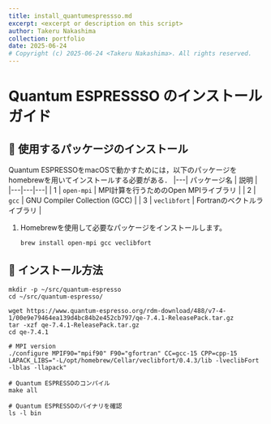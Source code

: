 ```yaml
---
title: install_quantumespressso.md
excerpt: <excerpt or description on this script>
author: Takeru Nakashima
collection: portfolio
date: 2025-06-24
# Copyright (c) 2025-06-24 <Takeru Nakashima>. All rights reserved.
---
```


# Quantum ESPRESSSO のインストールガイド

## 🍺 使用するパッケージのインストール

Quantum ESPRESSOをmacOSで動かすためには，以下のパッケージをhomebrewを用いてインストールする必要がある．
|---| パッケージ名 | 説明 |
|---|---|---|
| 1 | `open-mpi` | MPI計算を行うためのOpen MPIライブラリ |
| 2 | `gcc` | GNU Compiler Collection (GCC) |
| 3 | `veclibfort` | Fortranのベクトルライブラリ |

1. Homebrewを使用して必要なパッケージをインストールします。
   ```bash
   brew install open-mpi gcc veclibfort
   ```

## 🔧 インストール方法

```
mkdir -p ~/src/quantum-espresso
cd ~/src/quantum-espresso/

wget https://www.quantum-espresso.org/rdm-download/488/v7-4-1/00e9e79464ea139d4bc84b2e452cb797/qe-7.4.1-ReleasePack.tar.gz
tar -xzf qe-7.4.1-ReleasePack.tar.gz
cd qe-7.4.1

# MPI version
./configure MPIF90="mpif90" F90="gfortran" CC=gcc-15 CPP=cpp-15 LAPACK_LIBS="-L/opt/homebrew/Cellar/veclibfort/0.4.3/lib -lveclibFort -lblas -llapack"

# Quantum ESPRESSOのコンパイル
make all

# Quantum ESPRESSOのバイナリを確認
ls -l bin
```

